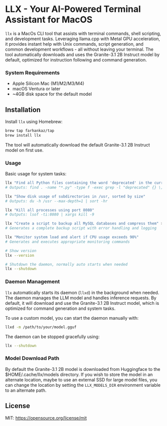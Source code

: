 # LLX - Your AI-Powered Terminal Assistant for MacOS

`llx` is a MacOs CLI tool that assists with terminal commands, shell scripting, and development tasks. Leveraging llama.cpp with Metal GPU acceleration, it provides instant help with Unix commands, script generation, and common development workflows - all without leaving your terminal. The tool automatically downloads and uses the Granite-3.1 2B Instruct model by default, optimized for instruction following and command generation.

### System Requirements

- Apple Silicon Mac (M1/M2/M3/M4)
- macOS Ventura or later
- ~4GB disk space for the default model

## Installation

Install `llx` using Homebrew:
```bash
brew tap farhankaz/tap
brew install llx
```

 The tool will automatically download the default Granite-3.1 2B Instruct model on first use.

### Usage

Basic usage for system tasks:
```bash
llx "Find all Python files containing the word 'deprecated' in the current directory"
# Outputs: find . -name "*.py" -type f -exec grep -l "deprecated" {} \;

llx "Show disk usage of subdirectories in /usr, sorted by size"
# Outputs: du -h /usr --max-depth=1 | sort -hr

llx "Kill all processes using port 8080"
# Outputs: lsof -ti:8080 | xargs kill -9

llx "Create a script to backup all MySQL databases and compress them" > backup-dbs.sh
# Generates a complete backup script with error handling and logging

llx "Monitor system load and alert if CPU usage exceeds 90%" 
# Generates and executes appropriate monitoring commands

# Show version
llx --version

# Shutdown the daemon, normally auto starts when needed
llx --shutdown
```

### Daemon Management

`llx` automatically starts its daemon (`llxd`) in the background when needed. The daemon manages the LLM model and handles inference requests. By default, it will download and use the Granite-3.1 2B Instruct model, which is optimized for command generation and system tasks.

To use a custom model, you can start the daemon manually with:
```bash
llxd -m /path/to/your/model.gguf
```

The daemon can be stopped gracefully using:
```bash
llx --shutdown
```

### Model Download Path
By default the Granite-3.1 2B model is downloaded from Huggingface to the $HOME/.cache/llx/models directory.  If you wish to store the model in an alternate location, maybe to use an external SSD for large model files, you can change the location by setting the `LLX_MODELS_DIR` environment variable to an alternate path.

## License

MIT: https://opensource.org/license/mit

